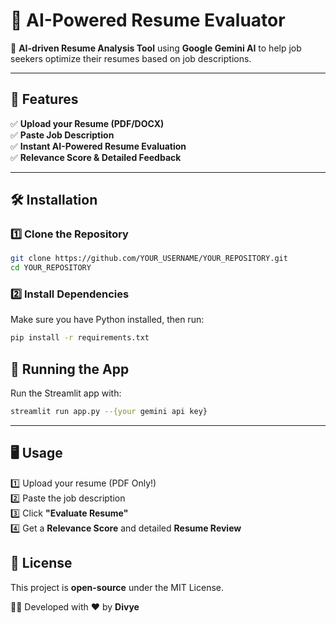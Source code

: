 # 📄 AI-Powered Resume Evaluator

🚀 **AI-driven Resume Analysis Tool** using **Google Gemini AI** to help job seekers optimize their resumes based on job descriptions.

---

## 🎯 Features
✅ **Upload your Resume (PDF/DOCX)**  
✅ **Paste Job Description**  
✅ **Instant AI-Powered Resume Evaluation**  
✅ **Relevance Score & Detailed Feedback**  

---

## 🛠️ Installation

### 1️⃣ Clone the Repository
```sh
git clone https://github.com/YOUR_USERNAME/YOUR_REPOSITORY.git
cd YOUR_REPOSITORY
```

### 2️⃣ Install Dependencies
Make sure you have Python installed, then run:
```sh
pip install -r requirements.txt
```

## 🚀 Running the App
Run the Streamlit app with:
```sh
streamlit run app.py --{your gemini api key}
```

---

## 🖥️ Usage
1️⃣ Upload your resume (PDF Only!)  
2️⃣ Paste the job description  
3️⃣ Click **"Evaluate Resume"**  
4️⃣ Get a **Relevance Score** and detailed **Resume Review**  


## 📝 License
This project is **open-source** under the MIT License.

👨‍💻 Developed with ❤️ by **Divye**
